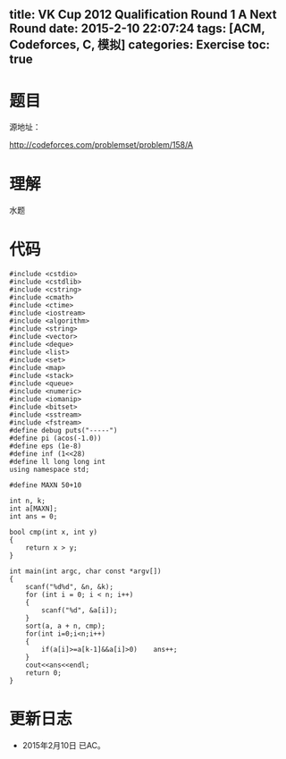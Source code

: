 title: VK Cup 2012 Qualification Round 1 A Next Round
date: 2015-2-10 22:07:24
tags: [ACM, Codeforces, C, 模拟]
categories: Exercise
toc: true
---
# 题目	
源地址：

http://codeforces.com/problemset/problem/158/A

# 理解
水题

<!-- more -->

# 代码
```
#include <cstdio>
#include <cstdlib>
#include <cstring>
#include <cmath>
#include <ctime>
#include <iostream>
#include <algorithm>
#include <string>
#include <vector>
#include <deque>
#include <list>
#include <set>
#include <map>
#include <stack>
#include <queue>
#include <numeric>
#include <iomanip>
#include <bitset>
#include <sstream>
#include <fstream>
#define debug puts("-----")
#define pi (acos(-1.0))
#define eps (1e-8)
#define inf (1<<28)
#define ll long long int
using namespace std;

#define MAXN 50+10

int n, k;
int a[MAXN];
int ans = 0;

bool cmp(int x, int y)
{
    return x > y;
}

int main(int argc, char const *argv[])
{
    scanf("%d%d", &n, &k);
    for (int i = 0; i < n; i++)
    {
        scanf("%d", &a[i]);
    }
    sort(a, a + n, cmp);
    for(int i=0;i<n;i++)
    {
    	if(a[i]>=a[k-1]&&a[i]>0)	ans++;
    }
    cout<<ans<<endl;
    return 0;
}
```

# 更新日志
- 2015年2月10日 已AC。